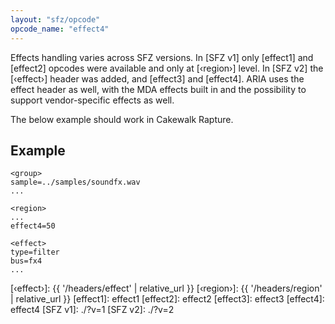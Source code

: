 ```yaml
---
layout: "sfz/opcode"
opcode_name: "effect4"
---
```


Effects handling varies across SFZ versions. In [SFZ v1] only [effect1] and
[effect2] opcodes were available and only at [‹region›] level.
In [SFZ v2] the [‹effect›] header was added, and [effect3] and [effect4].
ARIA uses the effect header as well, with the MDA effects built in and
the possibility to support vendor-specific effects as well.

The below example should work in Cakewalk Rapture.

## Example

```
<group>
sample=../samples/soundfx.wav
...

<region>
...
effect4=50

<effect>
type=filter
bus=fx4
...
```


[‹effect›]: {{ '/headers/effect' | relative_url }}
[‹region›]: {{ '/headers/region' | relative_url }}
[effect1]:  effect1
[effect2]:  effect2
[effect3]:  effect3
[effect4]:  effect4
[SFZ v1]:   ./?v=1
[SFZ v2]:   ./?v=2
